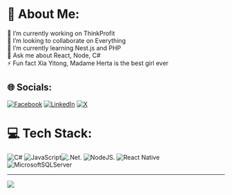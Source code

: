 # 💫 About Me:
🔭 I’m currently working on ThinkProfit<br>👯 I’m looking to collaborate on Everything<br>🌱 I’m currently learning Nest.js and PHP<br>💬 Ask me about React, Node, C#<br>⚡ Fun fact Xia Yitong, Madame Herta is the best girl ever 


## 🌐 Socials:
[![Facebook](https://img.shields.io/badge/Facebook-%231877F2.svg?logo=Facebook&logoColor=white)](https://facebook.com/mikuislife12) [![LinkedIn](https://img.shields.io/badge/LinkedIn-%230077B5.svg?logo=linkedin&logoColor=white)]() [![X](https://img.shields.io/badge/X-black.svg?logo=X&logoColor=white)](https://x.com/its4amhere) 

# 💻 Tech Stack:
![C#](https://img.shields.io/badge/c%23-%23239120.svg?style=for-the-badge&logo=csharp&logoColor=white) ![JavaScript](https://img.shields.io/badge/javascript-%23323330.svg?style=for-the-badge&logo=javascript&logoColor=%23F7DF1E)![.Net](https://img.shields.io/badge/.NET-5C2D91?style=for-the-badge&logo=.net&logoColor=white). ![NodeJS](https://img.shields.io/badge/node.js-6DA55F?style=for-the-badge&logo=node.js&logoColor=white). ![React Native](https://img.shields.io/badge/react_native-%2320232a.svg?style=for-the-badge&logo=react&logoColor=%2361DAFB) ![MicrosoftSQLServer](https://img.shields.io/badge/Microsoft%20SQL%20Server-CC2927?style=for-the-badge&logo=microsoft%20sql%20server&logoColor=white)

---
[![](https://visitcount.itsvg.in/api?id=wirisungs&icon=0&color=0)](https://visitcount.itsvg.in)

<!-- Proudly created with GPRM ( https://gprm.itsvg.in ) -->
